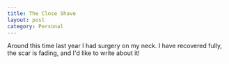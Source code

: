```yaml
---
title: The Close Shave
layout: post
category: Personal
---
```


Around this time last year I had surgery on my neck. I have recovered fully, the scar is fading, and I'd like to write about it!

<!--more-->

